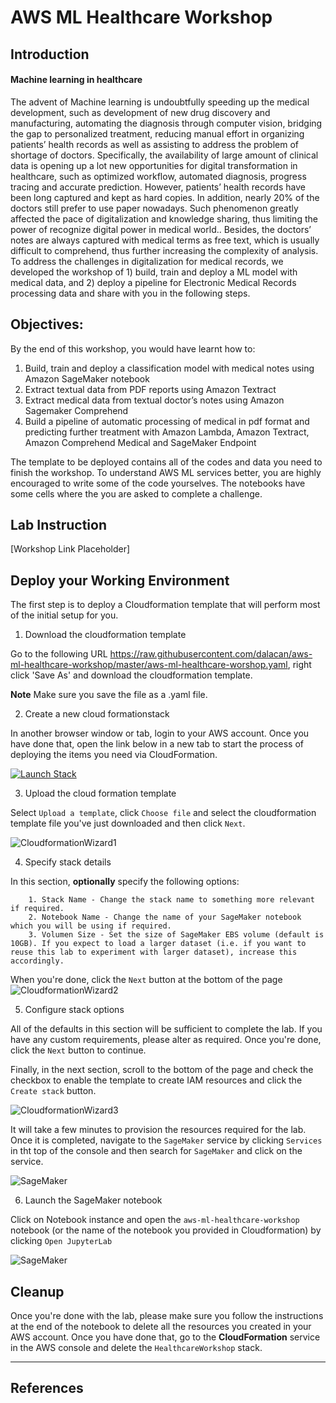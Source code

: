 # AWS ML Healthcare Workshop

## Introduction


#### Machine learning in healthcare 
The advent of Machine learning is undoubtfully speeding up the medical development, such as development of new drug discovery and manufacturing, automating the diagnosis through computer vision, bridging the gap to personalized treatment, reducing manual effort in organizing patients’ health records as well as assisting to address the problem of shortage of doctors. 
Specifically, the availability of large amount of clinical data is opening up a lot new opportunities for digital transformation in healthcare, such as optimized workflow, automated diagnosis, progress tracing and accurate prediction. However, patients’ health records have been long captured and kept as hard copies. In addition, nearly 20% of the doctors still prefer to use paper nowadays. Such phenomenon greatly affected the pace of digitalization and knowledge sharing, thus limiting the power of recognize digital power in medical world.. Besides, the doctors’ notes are always captured with medical terms as free text, which is usually difficult to comprehend, thus further increasing the complexity of analysis.  To address the challenges in digitalization for medical records, we developed the workshop of  1) build, train and deploy a ML model with medical data, and 2) deploy a pipeline for Electronic Medical Records processing data and share with you in the following steps.


## Objectives: 

By the end of this workshop, you would have learnt how to:
1) Build, train and deploy a classification model with medical notes using Amazon SageMaker notebook
2) Extract textual data from PDF reports using Amazon Textract
3) Extract medical data from textual doctor’s notes using Amazon Sagemaker Comprehend
4) Build a pipeline of automatic processing of medical in pdf format and predicting further treatment with Amazon Lambda, Amazon Textract, Amazon Comprehend   Medical and SageMaker Endpoint 

The template to be deployed contains all of the codes and data you need to finish the workshop. To understand AWS ML services better, you are highly encouraged to write some of the code yourselves. The notebooks  have some cells where the you are asked to complete a challenge.





## Lab Instruction

[Workshop Link Placeholder]

## Deploy your Working Environment

The first step is to deploy a Cloudformation template that will perform most of the initial setup for you.

1. Download the cloudformation template

Go to the following URL https://raw.githubusercontent.com/dalacan/aws-ml-healthcare-workshop/master/aws-ml-healthcare-worshop.yaml, right click 'Save As' and download the cloudformation template.

**Note** Make sure you save the file as a .yaml file.

2. Create a new cloud formationstack

In another browser window or tab, login to your AWS account. Once you have done that, open the link below in a new tab to start the process of deploying the items you need via CloudFormation.

[![Launch Stack](https://s3.amazonaws.com/cloudformation-examples/cloudformation-launch-stack.png)](https://console.aws.amazon.com/cloudformation/home#/stacks/new?stackName=HealthcareWorkshop)

3. Upload the cloud formation template

Select `Upload a template`,  click `Choose file` and select the cloudformation template file you've just downloaded and then click `Next`.

![CloudformationWizard1](static/images/step3.png)

4. Specify stack details

In this section, **optionally** specify the following options:
    
        1. Stack Name - Change the stack name to something more relevant if required.
        2. Notebook Name - Change the name of your SageMaker notebook which you will be using if required.
        3. Volumen Size - Set the size of SageMaker EBS volume (default is 10GB). If you expect to load a larger dataset (i.e. if you want to reuse this lab to experiment with larger dataset), increase this accordingly.

When you're done, click the `Next` button at the bottom of the page
![CloudformationWizard2](static/images/step4.png)

5. Configure stack options

All of the defaults in this section will be sufficient to complete the lab. If you have any custom requirements, please alter as required. Once you're done, click the `Next` button to continue.

Finally, in the next section, scroll to the bottom of the page and check the checkbox to enable the template to create IAM resources and click the `Create stack` button.

![CloudformationWizard3](static/images/step5a.png)

It will take a few minutes to provision the resources required for the lab. Once it is completed, navigate to the `SageMaker` service by clicking `Services` in tht top of the console and then search for `SageMaker` and click on the service.

![SageMaker](static/images/step5b.png)

6. Launch the SageMaker notebook

Click on Notebook instance and open the `aws-ml-healthcare-workshop` notebook (or the name of the notebook you provided in Cloudformation) by clicking `Open JupyterLab`

![SageMaker](static/images/step6.png)


## Cleanup
Once you're done with the lab, please make sure you follow the instructions at the end of the notebook to delete all the resources you created in your AWS account. Once you have done that, go to the **CloudFormation** service in the AWS console and delete the `HealthcareWorkshop` stack.

---

## References
